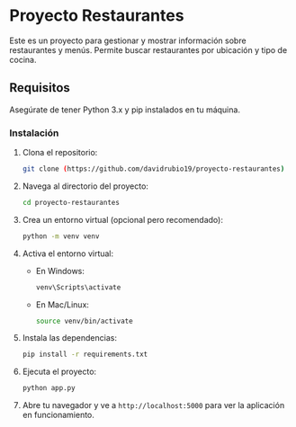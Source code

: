 # Proyecto Restaurantes

Este es un proyecto para gestionar y mostrar información sobre restaurantes y menús. Permite buscar restaurantes por ubicación y tipo de cocina.

## Requisitos

Asegúrate de tener Python 3.x y pip instalados en tu máquina.

### Instalación

1. Clona el repositorio:
    ```bash
    git clone (https://github.com/davidrubio19/proyecto-restaurantes)
    ```

2. Navega al directorio del proyecto:
    ```bash
    cd proyecto-restaurantes
    ```

3. Crea un entorno virtual (opcional pero recomendado):
    ```bash
    python -m venv venv
    ```

4. Activa el entorno virtual:
    - En Windows:
      ```bash
      venv\Scripts\activate
      ```
    - En Mac/Linux:
      ```bash
      source venv/bin/activate
      ```

5. Instala las dependencias:
    ```bash
    pip install -r requirements.txt
    ```

6. Ejecuta el proyecto:
    ```bash
    python app.py
    ```

7. Abre tu navegador y ve a `http://localhost:5000` para ver la aplicación en funcionamiento.


